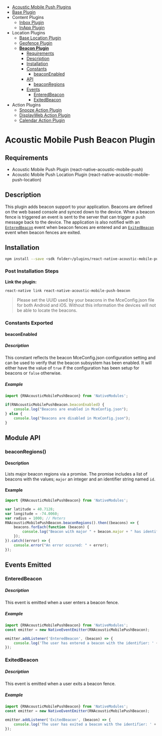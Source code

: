 <ul id='nav'>
	<li><a href='index.html'>Acoustic Mobile Push Plugins</a></li>
	<li><a href="react-native-acoustic-mobile-push.html">Base Plugin</a></li>
	<li>
		Content Plugins
		<ul>
			<li><a href="react-native-acoustic-mobile-push-inbox.html">Inbox Plugin</a></li>
			<li><a href="react-native-acoustic-mobile-push-inapp.html">InApp Plugin</a></li>
		</ul>
	</li>
	<li>
		Location Plugins
		<ul>
			<li><a href="react-native-acoustic-mobile-push-location.html">Base Location Plugin</a></li>
			<li><a href="react-native-acoustic-mobile-push-geofence.html">Geofence Plugin</a></li>
			<li>
				<a href='#readme'><b>Beacon Plugin</b></a>
				<ul>
					<li><a href="#requirements">Requirements</a></li>
					<li><a href="#description">Description</a></li>
					<li><a href="#installation">Installation</a></li>
					<li>
						<a href="#user-content-constants-exported">Constants</a>
						<ul>
							<li><a href="#beaconenabled">beaconEnabled</a></li>
						</ul>
					</li>
					<li>
						<a href="#user-content-module-api">API</a>
						<ul>
							<li><a href="#beaconregions">beaconRegions</a></li>
						</ul>
					</li>
					<li>
						<a href="#user-content-events-emitted">Events</a>
						<ul>
							<li><a href="#enteredbeacon">EnteredBeacon</a></li>
							<li><a href="#exitedbeacon">ExitedBeacon</a></li>
						</ul>
					</li>
				</ul>
			</li>			
		</ul>
	</li>
	<li>
		Action Plugins
		<ul>
			<li><a href="react-native-acoustic-mobile-push-snooze.html">Snooze Action Plugin</a></li>
			<li><a href="react-native-acoustic-mobile-push-displayweb.html">DisplayWeb Action Plugin</a></li>
			<li><a href="react-native-acoustic-mobile-push-calendar.html">Calendar Action Plugin</a></li>
		</ul>
	</li>
</ul>

# Acoustic Mobile Push Beacon Plugin

## Requirements
- Acoustic Mobile Push Plugin (react-native-acoustic-mobile-push) 
- Acoustic Mobile Push Location Plugin (react-native-acoustic-mobile-push-location) 

## Description
This plugin adds beacon support to your application. Beacons are defined on the web based console and synced down to the device. When a beacon fence is triggered an event is sent to the server that can trigger a push message back to the device. The application is also notified with an <a href="#enteredbeacon">`EnteredBeacon`</a> event when beacon fences are entered and an <a href="#exitedbeacon">`ExitedBeacon`</a> event when beacon fences are exited.

## Installation
```sh
npm install --save <sdk folder>/plugins/react-native-acoustic-mobile-push-beacon
```

### Post Installation Steps

**Link the plugin:**
```sh
react-native link react-native-acoustic-mobile-push-beacon
```

> Please set the UUID used by your beacons in the MceConfig.json file for both Android and iOS. Without this information the devices will not be able to locate the beacons.

### Constants Exported
#### beaconEnabled
##### Description
This constant reflects the beacon MceConfig.json configuration setting and can be used to verify that the beacon subsystem has been enabled. It will either have the value of `true` if the configuration has been setup for beacons or `false` otherwise.

##### Example
```js
import {RNAcousticMobilePushBeacon} from 'NativeModules';

if(RNAcousticMobilePushBeacon.beaconEnabled) {
    console.log("Beacons are enabled in MceConfig.json");
} else {
    console.log("Beacons are disabled in MceConfig.json");
}
```

## Module API
### beaconRegions()
#### Description
Lists major beacon regions via a promise. The promise includes a list of beacons with the values; `major` an integer and an identifier string named `id`.

#### Example
```js
import {RNAcousticMobilePushBeacon} from 'NativeModules';

var latitude = 40.7128;
var longitude = -74.0060;
var radius = 1000; // Meters
RNAcousticMobilePushBeacon.beaconRegions().then((beacons) => { 
    beacons.forEach(function (beacon) {
        console.log("Beacon with major " + beacon.major + " has identifier " + beacon.id);
    });
}).catch((error) => {
    console.error("An error occured: " + error);
});
```

## Events Emitted
### EnteredBeacon
##### Description
This event is emitted when a user enters a beacon fence.

##### Example
```js
import {RNAcousticMobilePushBeacon} from 'NativeModules';
const emitter = new NativeEventEmitter(RNAcousticMobilePushBeacon);

emitter.addListener('EnteredBeacon', (beacon) => { 
    console.log('The user has entered a beacon with the identifier: ' + beacon.id);
});
```

### ExitedBeacon
##### Description
This event is emitted when a user exits a beacon fence.

##### Example
```js
import {RNAcousticMobilePushBeacon} from 'NativeModules';
const emitter = new NativeEventEmitter(RNAcousticMobilePushBeacon);

emitter.addListener('ExitedBeacon', (beacon) => { 
    console.log('The user has exited a beacon with the identifier: ' + beacon.id);
});
```